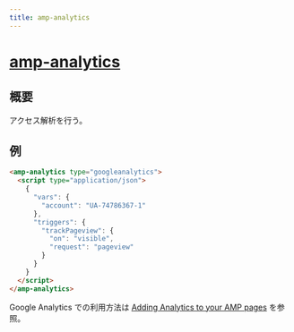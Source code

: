 ```yaml
---
title: amp-analytics
---
```


# [amp-analytics](https://www.ampproject.org/docs/reference/extended/amp-analytics.html)

## 概要

アクセス解析を行う。

## 例

```html
<amp-analytics type="googleanalytics">
  <script type="application/json">
    {
      "vars": {
        "account": "UA-74786367-1"
      },
      "triggers": {
        "trackPageview": {
          "on": "visible",
          "request": "pageview"
        }
      }
    }
  </script>
</amp-analytics>
```

Google Analytics での利用方法は
[Adding Analytics to your AMP pages](https://developers.google.com/analytics/devguides/collection/amp-analytics/)
を参照。

